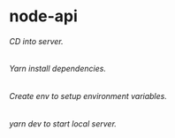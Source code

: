 # node-api

###### CD into server.

###### Yarn install dependencies.

###### Create env to setup environment variables.

###### yarn dev to start local server.
